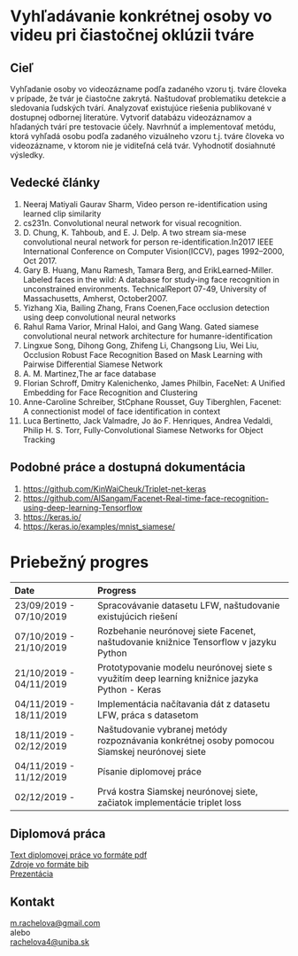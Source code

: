 # Vyhľadávanie konkrétnej osoby vo videu pri čiastočnej oklúzii tváre

## Cieľ
Vyhľadanie osoby vo videozázname podľa zadaného vzoru tj. tváre človeka v prípade, že tvár je čiastočne zakrytá. Naštudovať problematiku detekcie a sledovania ľudských tvárí. Analyzovať existujúce riešenia publikované v dostupnej odbornej literatúre. Vytvoriť databázu videozáznamov a hľadaných tvárí pre testovacie účely. Navrhnúť a implementovať metódu, ktorá vyhľadá osobu podľa zadaného vizuálneho vzoru t.j. tváre človeka vo videozázname, v ktorom nie je viditeľná celá tvár. Vyhodnotiť dosiahnuté výsledky.

## Vedecké články

1. Neeraj Matiyali Gaurav Sharm, Video person re-identification using learned clip similarity
2. cs231n. Convolutional neural network for visual recognition.
3. D. Chung, K. Tahboub, and E. J. Delp.  A two stream sia-mese convolutional neural network for person re-identification.In2017 IEEE International Conference on Computer Vision(ICCV), pages 1992–2000, Oct 2017.
4. Gary B. Huang, Manu Ramesh, Tamara Berg, and ErikLearned-Miller. Labeled faces in the wild: A database for study-ing face recognition in unconstrained environments. TechnicalReport 07-49, University of Massachusetts, Amherst, October2007.
5. Yizhang Xia, Bailing Zhang, Frans Coenen,Face occlusion detection using deep convolutional neural networks
6. Rahul Rama Varior, Mrinal Haloi, and Gang Wang.  Gated siamese convolutional neural network architecture for humanre-identification
7. Lingxue Song, Dihong Gong, Zhifeng Li, Changsong Liu, Wei Liu, Occlusion Robust Face Recognition Based on Mask Learning with Pairwise Differential Siamese Network
8. A. M. Martinez,The ar face database
9. Florian Schroff, Dmitry Kalenichenko, James Philbin, FaceNet: A Unified Embedding for Face Recognition and Clustering
10. Anne-Caroline Schreiber, StCphane Rousset, Guy Tiberghlen, Facenet: A connectionist model of face identification in context
11. Luca Bertinetto, Jack Valmadre, Jo ̃ao F. Henriques, Andrea Vedaldi, Philip H. S. Torr, Fully-Convolutional Siamese Networks for Object Tracking

## Podobné práce a dostupná dokumentácia

1. <a href="https://github.com/KinWaiCheuk/Triplet-net-keras">https://github.com/KinWaiCheuk/Triplet-net-keras</a>
2. <a href="https://github.com/AISangam/Facenet-Real-time-face-recognition-using-deep-learning-Tensorflow">https://github.com/AISangam/Facenet-Real-time-face-recognition-using-deep-learning-Tensorflow</a>
3. <a href="https://keras.io/">https://keras.io/</a>
4. <a href="https://keras.io/examples/mnist_siamese/">https://keras.io/examples/mnist_siamese/</a>

# Priebežný progres

| Date                    | Progress                                                                                      | 
|:------------------------|:----------------------------------------------------------------------------------------------|
| 23/09/2019 - 07/10/2019 | Spracovávanie datasetu LFW, naštudovanie existujúcich riešení                                 | 
| 07/10/2019 - 21/10/2019 | Rozbehanie neurónovej siete Facenet, naštudovanie knižnice Tensorflow v jazyku Python         |
| 21/10/2019 - 04/11/2019 | Prototypovanie modelu neurónovej siete s využitím deep learning knižnice jazyka Python - Keras|
| 04/11/2019 - 18/11/2019 | Implementácia načítavania dát z datasetu LFW, práca s datasetom                               |
| 18/11/2019 - 02/12/2019 | Naštudovanie vybranej metódy rozpoznávania konkrétnej osoby pomocou Siamskej neurónovej siete |
| 04/11/2019 - 11/12/2019 | Písanie diplomovej práce                                                                      |
| 02/12/2019 -            | Prvá kostra Siamskej neurónovej siete, začiatok implementácie triplet loss                    |

## Diplomová práca 

<a href="dp_rachelova.pdf" download="DP">Text diplomovej práce vo formáte pdf</a>
<br>
<a href="references.bib" download="References">Zdroje vo formáte bib</a>
<br>
<a href="prezentacia_2.pdf" download="Prezentacia">Prezentácia</a>

## Kontakt

m.rachelova@gmail.com
<br>
alebo
<br>
rachelova4@uniba.sk
